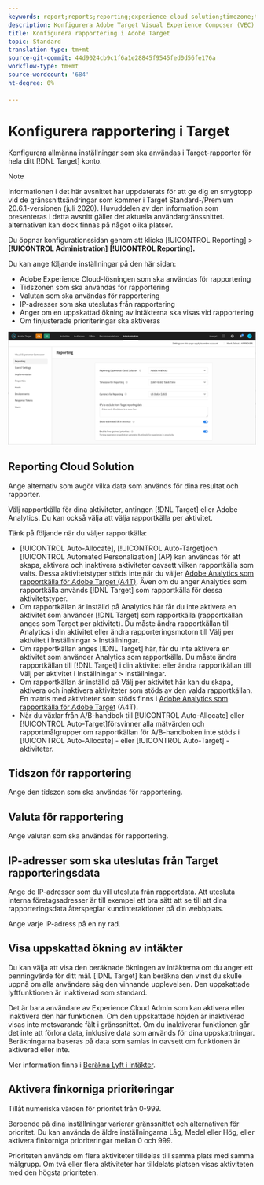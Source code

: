```yaml
---
keywords: report;reports;reporting;experience cloud solution;timezone;time zone;currency;exclude IPs;estimated lift in revenue;revenue;lift in revenue;fine-grained priorities;fine-grained
description: Konfigurera Adobe Target Visual Experience Composer (VEC) genom att ange dess allmänna inställningar, konfiguration av mobilvisningsruta och CSS-väljare.
title: Konfigurera rapportering i Adobe Target
topic: Standard
translation-type: tm+mt
source-git-commit: 44d9024cb9c1f6a1e28845f9545fed0d56fe176a
workflow-type: tm+mt
source-wordcount: '684'
ht-degree: 0%

---
```



# Konfigurera rapportering i Target

Konfigurera allmänna inställningar som ska användas i Target-rapporter för hela ditt [!DNL Target] konto.

>[!NOTE]
>
>Informationen i det här avsnittet har uppdaterats för att ge dig en smygtopp vid de gränssnittsändringar som kommer i Target Standard-/Premium 20.6.1-versionen (juli 2020). Huvuddelen av den information som presenteras i detta avsnitt gäller det aktuella användargränssnittet. alternativen kan dock finnas på något olika platser.

Du öppnar konfigurationssidan genom att klicka [!UICONTROL Reporting] > **[!UICONTROL Administration]** **[!UICONTROL Reporting].**

Du kan ange följande inställningar på den här sidan:

* Adobe Experience Cloud-lösningen som ska användas för rapportering
* Tidszonen som ska användas för rapportering
* Valutan som ska användas för rapportering
* IP-adresser som ska uteslutas från rapportering
* Anger om en uppskattad ökning av intäkterna ska visas vid rapportering
* Om finjusterade prioriteringar ska aktiveras

![Rapporteringssida](/help/administrating-target/assets/reporting.png)

## Reporting Cloud Solution

Ange alternativ som avgör vilka data som används för dina resultat och rapporter.

Välj rapportkälla för dina aktiviteter, antingen [!DNL Target] eller Adobe Analytics. Du kan också välja att välja rapportkälla per aktivitet.

Tänk på följande när du väljer rapportkälla:

* [!UICONTROL Auto-Allocate], [!UICONTROL Auto-Target]och [!UICONTROL Automated Personalization] (AP) kan användas för att skapa, aktivera och inaktivera aktiviteter oavsett vilken rapportkälla som valts. Dessa aktivitetstyper stöds inte när du väljer [Adobe Analytics som rapportkälla för Adobe Target (A4T)](/help/c-integrating-target-with-mac/a4t/a4t.md). Även om du anger Analytics som rapportkälla används [!DNL Target] som rapportkälla för dessa aktivitetstyper.
* Om rapportkällan är inställd på Analytics här får du inte aktivera en aktivitet som använder [!DNL Target] som rapportkälla (rapportkällan anges som Target per aktivitet). Du måste ändra rapportkällan till Analytics i din aktivitet eller ändra rapporteringsmotorn till Välj per aktivitet i Inställningar > Inställningar.
* Om rapportkällan anges [!DNL Target] här, får du inte aktivera en aktivitet som använder Analytics som rapportkälla. Du måste ändra rapportkällan till [!DNL Target] i din aktivitet eller ändra rapportkällan till Välj per aktivitet i Inställningar > Inställningar.
* Om rapportkällan är inställd på Välj per aktivitet här kan du skapa, aktivera och inaktivera aktiviteter som stöds av den valda rapportkällan. En matris med aktiviteter som stöds finns i [Adobe Analytics som rapportkälla för Adobe Target](/help/c-integrating-target-with-mac/a4t/a4t.md) (A4T).
* När du växlar från A/B-handbok till [!UICONTROL Auto-Allocate] eller [!UICONTROL Auto-Target]försvinner alla mätvärden och rapportmålgrupper om rapportkällan för A/B-handboken inte stöds i [!UICONTROL Auto-Allocate] - eller [!UICONTROL Auto-Target] -aktiviteter.

## Tidszon för rapportering

Ange den tidszon som ska användas för rapportering.

## Valuta för rapportering

Ange valutan som ska användas för rapportering.

## IP-adresser som ska uteslutas från Target rapporteringsdata

Ange de IP-adresser som du vill utesluta från rapportdata. Att utesluta interna företagsadresser är till exempel ett bra sätt att se till att dina rapporteringsdata återspeglar kundinteraktioner på din webbplats.

Ange varje IP-adress på en ny rad.

## Visa uppskattad ökning av intäkter

Du kan välja att visa den beräknade ökningen av intäkterna om du anger ett penningvärde för ditt mål. [!DNL Target] kan beräkna den vinst du skulle uppnå om alla användare såg den vinnande upplevelsen. Den uppskattade lyftfunktionen är inaktiverad som standard.

Det är bara användare av Experience Cloud Admin som kan aktivera eller inaktivera den här funktionen. Om den uppskattade höjden är inaktiverad visas inte motsvarande fält i gränssnittet. Om du inaktiverar funktionen går det inte att förlora data, inklusive data som används för dina uppskattningar. Beräkningarna baseras på data som samlas in oavsett om funktionen är aktiverad eller inte.

Mer information finns i [Beräkna Lyft i intäkter](/help/administrating-target/r-target-account-preferences/estimating-lift-in-revenue.md).

## Aktivera finkorniga prioriteringar

Tillåt numeriska värden för prioritet från 0-999.

Beroende på dina inställningar varierar gränssnittet och alternativen för prioritet. Du kan använda de äldre inställningarna Låg, Medel eller Hög, eller aktivera finkorniga prioriteringar mellan 0 och 999.

Prioriteten används om flera aktiviteter tilldelas till samma plats med samma målgrupp. Om två eller flera aktiviteter har tilldelats platsen visas aktiviteten med den högsta prioriteten.
